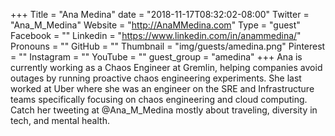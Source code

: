 +++
Title = "Ana Medina"
date = "2018-11-17T08:32:02-08:00"
Twitter = "Ana_M_Medina"
Website = "http://AnaMMedina.com"
Type = "guest"
Facebook = ""
Linkedin = "https://www.linkedin.com/in/anammedina/"
Pronouns = ""
GitHub = ""
Thumbnail = "img/guests/amedina.png"
Pinterest = ""
Instagram = ""
YouTube = ""
guest_group = "amedina"
+++
Ana is currently working as a Chaos Engineer at Gremlin, helping companies avoid outages by running proactive chaos engineering experiments. She last worked at Uber where she was an engineer on the SRE and Infrastructure teams specifically focusing on chaos engineering and cloud computing. Catch her tweeting at @Ana_M_Medina mostly about traveling, diversity in tech, and mental health.
